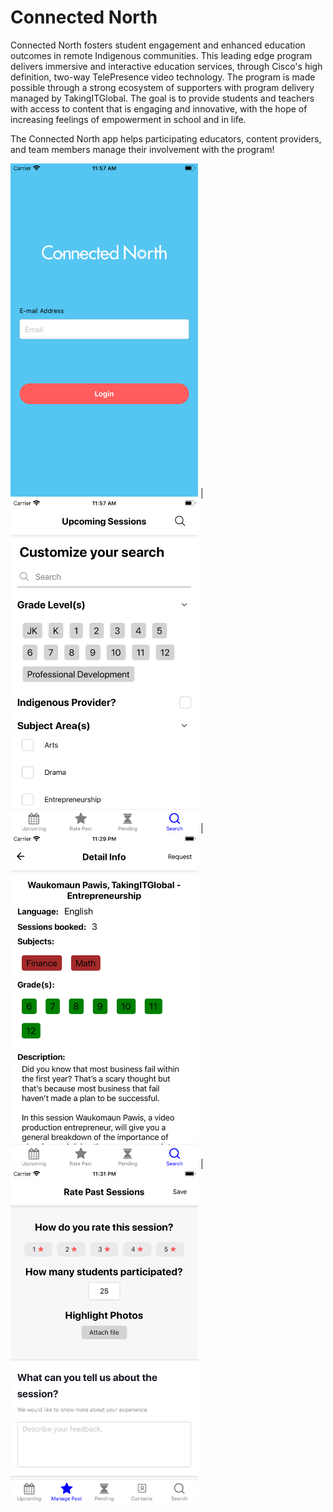 # Connected North

Connected North fosters student engagement and enhanced education outcomes in remote Indigenous communities. This leading edge program delivers immersive and interactive education services, through Cisco's high definition, two-way TelePresence video technology. The program is made possible through a strong ecosystem of supporters with program delivery managed by TakingITGlobal. The goal is to provide students and teachers with access to content that is engaging and innovative, with the hope of increasing feelings of empowerment in school and in life.

The Connected North app helps participating educators, content providers, and team members manage their involvement with the program!

<img src="./images/connectednorth/login.png" width="300" height="auto" alt="login" /> | <img src="./images/connectednorth/search.png" width="300" height="auto" alt="search" /> | <img src="./images/connectednorth/session.png" width="300" height="auto" alt="session" /> | <img src="./images/connectednorth/submit.png" width="300" height="auto" alt="submit" />